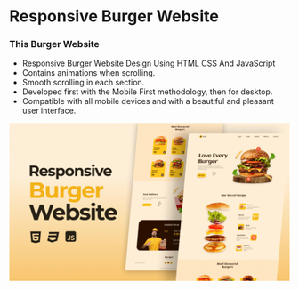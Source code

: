 # Responsive Burger Website

### This Burger Website

- Responsive Burger Website Design Using HTML CSS And JavaScript
- Contains animations when scrolling.
- Smooth scrolling in each section.
- Developed first with the Mobile First methodology, then for desktop.
- Compatible with all mobile devices and with a beautiful and pleasant user interface.



![preview img](/preview.png)
